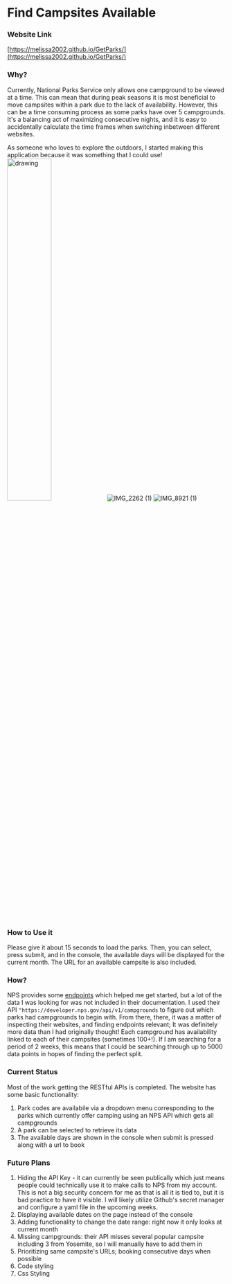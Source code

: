 # Find Campsites Available
### Website Link
[https://melissa2002.github.io/GetParks/](https://melissa2002.github.io/GetParks/)

### Why?
Currently, National Parks Service only allows one campground to be viewed at a time. This can mean that during peak seasons it is most beneficial to move campsites within a park due to the lack of availability. 
However, this can be a time consuming process as some parks have over 5 campgrounds. It's a balancing act of maximizing consecutive nights, and it is easy to accidentally calculate the time 
frames when switching inbetween different websites.

As someone who loves to explore the outdoors, I started making this application because it was something that I could use!
<img src="https://github.com/user-attachments/assets/c4ae2ba9-cced-46fb-8397-fe90b1c519af" alt="drawing" width="45%"/>
![IMG_2262 (1)](https://github.com/user-attachments/assets/70b11cdd-fb26-40b8-b0c5-d1cb93592e02)
![IMG_8921 (1)](https://github.com/user-attachments/assets/6f6439bb-b5aa-4c79-b64f-63c8b59db449)


### How to Use it
Please give it about 15 seconds to load the parks. Then, you can select, press submit, and in the console, the available days will be displayed for the current month.
The URL for an available campsite is also included.

### How?
NPS provides some [endpoints](https://www.nps.gov/subjects/developer/api-documentation.htm) which helped me get started, but a lot of the data I was looking for was
not included in their documentation. I used their API `"https://developer.nps.gov/api/v1/campgrounds` to figure out which parks had campgrounds to begin with. From there, 
there, it was a matter of inspecting their websites, and finding endpoints relevant; It was definitely more data than I had originally thought! Each campground has availability
linked to each of their campsites (sometimes 100+!). If I am searching for a period of 2 weeks, this means that I could be searching through up to 5000 data points in hopes
of finding the perfect split.

### Current Status
Most of the work getting the RESTful APIs is completed. The website has some basic functionality:
1. Park codes are availabile via a dropdown menu corresponding to the parks which currently offer camping using an NPS API which gets all campgrounds
2. A park can be selected to retrieve its data
3. The available days are shown in the console when submit is pressed along with a url to book

### Future Plans
1. Hiding the API Key - it can currently be seen publically which just means people could technically use it to make calls to NPS from my account. This is not a big security concern for me as that is all it is tied to, but it is bad practice to have it visible. I will likely utilize Github's secret manager and configure a yaml file in the upcoming weeks.
2. Displaying available dates on the page instead of the console
3. Adding functionality to change the date range: right now it only looks at current month
4. Missing campgrounds: their API misses several popular campsite including 3 from Yosemite, so I will manually have to add them in
5. Prioritizing same campsite's URLs; booking consecutive days when possible
6. Code styling
7. Css Styling

